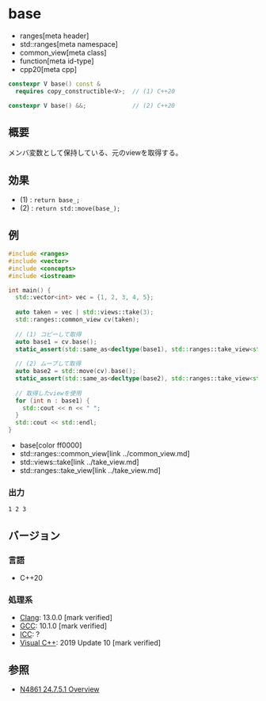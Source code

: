 # base
* ranges[meta header]
* std::ranges[meta namespace]
* common_view[meta class]
* function[meta id-type]
* cpp20[meta cpp]

```cpp
constexpr V base() const &
  requires copy_constructible<V>;  // (1) C++20

constexpr V base() &&;             // (2) C++20
```

## 概要

メンバ変数として保持している、元のviewを取得する。

## 効果

- (1) : `return base_;`
- (2) : `return std::move(base_);`

## 例
```cpp example
#include <ranges>
#include <vector>
#include <concepts>
#include <iostream>

int main() {
  std::vector<int> vec = {1, 2, 3, 4, 5};
  
  auto taken = vec | std::views::take(3);
  std::ranges::common_view cv(taken);
  
  // (1) コピーして取得
  auto base1 = cv.base();
  static_assert(std::same_as<decltype(base1), std::ranges::take_view<std::ranges::ref_view<std::vector<int>>>>);
  
  // (2) ムーブして取得
  auto base2 = std::move(cv).base();
  static_assert(std::same_as<decltype(base2), std::ranges::take_view<std::ranges::ref_view<std::vector<int>>>>);
  
  // 取得したviewを使用
  for (int n : base1) {
    std::cout << n << " ";
  }
  std::cout << std::endl;
}
```
* base[color ff0000]
* std::ranges::common_view[link ../common_view.md]
* std::views::take[link ../take_view.md]
* std::ranges::take_view[link ../take_view.md]

### 出力
```
1 2 3 
```

## バージョン
### 言語
- C++20

### 処理系
- [Clang](/implementation.md#clang): 13.0.0 [mark verified]
- [GCC](/implementation.md#gcc): 10.1.0 [mark verified]
- [ICC](/implementation.md#icc): ?
- [Visual C++](/implementation.md#visual_cpp): 2019 Update 10 [mark verified]

## 参照
- [N4861 24.7.5.1 Overview](https://timsong-cpp.github.io/cppwp/n4861/range.common.view)